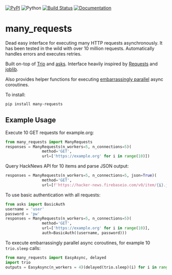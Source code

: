 [![PyPI](https://img.shields.io/pypi/v/dataclassframe)](https://pypi.org/project/many_requests/)
![Python](https://img.shields.io/badge/python-3.6%20%7C%203.7%20%7C%203.8%20%7C%203.9-blue)
[![Build Status](https://travis-ci.com/joshlk/many_requests.svg?branch=main)](https://travis-ci.com/joshlk/many_requests)
[![Documentation](https://readthedocs.org/projects/pip/badge/?version=latest&style=flat)](https://joshlk.github.io/many_requests)

# many_requests

Dead easy interface for executing many HTTP requests asynchronously.
It has been tested in the wild with over 10 million requests.
Automatically handles errors and executes retries.

Built on-top of [Trio](https://github.com/python-trio/trio) and [asks](https://github.com/theelous3/asks). Interface heavily inspired by [Requests](https://github.com/psf/requests) and [joblib](https://github.com/joblib/joblib).

Also provides helper functions for executing [embarrassingly parallel](https://en.wikipedia.org/wiki/Embarrassingly_parallel) async coroutines.

To install:

```bash
pip install many-requests
```

## Example Usage

Execute 10 GET requests for example.org:

```python
from many_requests import ManyRequests
responses = ManyRequests(n_workers=5, n_connections=5)(
                method='GET',
                url=['https://example.org' for i in range(10)])
```

Query HackNews API for 10 items and parse JSON output:

```python
responses = ManyRequests(n_workers=5, n_connections=5, json=True)(
                method='GET',
                url=[f'https://hacker-news.firebaseio.com/v0/item/{i}.json?print=pretty' for i in range(10)])
```

To use basic authentication with all requests:

```python
from asks import BasicAuth
username = 'user'
password = 'pw'
responses = ManyRequests(n_workers=5, n_connections=5)(
                method='GET',
                url=['https://example.org' for i in range(10)],
                auth=BasicAuth((username, password)))
```

To execute embarrassingly parallel async coroutines, for example 10 `trio.sleep` calls:

```python
from many_requests import EasyAsync, delayed
import trio
outputs = EasyAsync(n_workers = 4)(delayed(trio.sleep)(i) for i in range(10))
```
